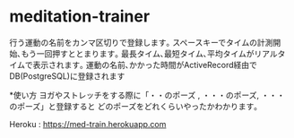 meditation-trainer
==================
行う運動の名前をカンマ区切りで登録します｡
スペースキーでタイムの計測開始､もう一回押すととまります｡
最長タイム､最短タイム､平均タイムがリアルタイムで表示されます｡
運動の名前､かかった時間がActiveRecord経由でDB(PostgreSQL)に登録されます

*使い方
ヨガやストレッチをする際に「・・のポーズ , ・・・のポーズ, ・・・のポーズ」と登録すると
どのポーズをどれくらいやったかわかります｡

Heroku : https://med-train.herokuapp.com
